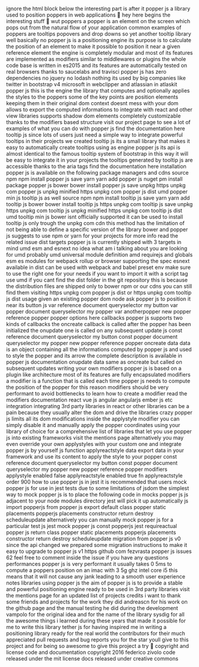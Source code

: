 ignore the html block below the interesting part is after it popper js a library used to position poppers in web applications 🚨 hey here begins the interesting stuff 🚨 wut poppers a popper is an element on the screen which pops out from the natural flow of your application common examples of poppers are tooltips popovers and drop downs so yet another tooltip library well basically no popper js is a positioning engine its purpose is to calculate the position of an element to make it possible to position it near a given reference element the engine is completely modular and most of its features are implemented as modifiers similar to middlewares or plugins the whole code base is written in es2015 and its features are automatically tested on real browsers thanks to saucelabs and travisci popper js has zero dependencies no jquery no lodash nothing its used by big companies like twitter in bootstrap v4 microsoft in webclipper and atlassian in atlaskit popper js this is the engine the library that computes and optionally applies the styles to the poppers some of the key points are position elements keeping them in their original dom context doesnt mess with your dom allows to export the computed informations to integrate with react and other view libraries supports shadow dom elements completely customizable thanks to the modifiers based structure visit our project page to see a lot of examples of what you can do with popper js find the documentation here tooltip js since lots of users just need a simple way to integrate powerful tooltips in their projects we created tooltip js its a small library that makes it easy to automatically create tooltips using as engine popper js its api is almost identical to the famous tooltip system of bootstrap in this way it will be easy to integrate it in your projects the tooltips generated by tooltip js are accessible thanks to the aria tags find the documentation here installation popper js is available on the following package managers and cdns source npm npm install popper js save yarn yarn add popper js nuget pm install package popper js bower bower install popper js save unpkg https unpkg com popper js unpkg minified https unpkg com popper js dist umd popper min js tooltip js as well source npm npm install tooltip js save yarn yarn add tooltip js bower bower install tooltip js https unpkg com tooltip js save unpkg https unpkg com tooltip js unpkg minified https unpkg com tooltip js dist umd tooltip min js bower isnt officially supported it can be used to install tooltip js only trough the unpkg com cdn this method has the limitation of not being able to define a specific version of the library bower and popper js suggests to use npm or yarn for your projects for more info read the related issue dist targets popper js is currently shipped with 3 targets in mind umd esm and esnext no idea what am i talking about you are looking for umd probably umd universal module definition amd requirejs and globals esm es modules for webpack rollup or browser supporting the spec esnext available in dist can be used with webpack and babel preset env make sure to use the right one for your needs if you want to import it with a script tag use umd if you cant find the dist folder in the git repository this is because the distribution files are shipped only to bower npm or our cdns you can still find them visiting https unpkg com popper js dist or https unpkg com tooltip js dist usage given an existing popper dom node ask popper js to position it near its button js var reference document queryselector my button var popper document queryselector my popper var anotherpopper new popper reference popper popper options here callbacks popper js supports two kinds of callbacks the oncreate callback is called after the popper has been initialized the onupdate one is called on any subsequent update js const reference document queryselector my button const popper document queryselector my popper new popper reference popper oncreate data data is an object containing all the informations computed by popper js and used to style the popper and its arrow the complete description is available in popper js documentation onupdate data same as oncreate but called on subsequent updates writing your own modifiers popper js is based on a plugin like architecture most of its features are fully encapsulated modifiers a modifier is a function that is called each time popper js needs to compute the position of the popper for this reason modifiers should be very performant to avoid bottlenecks to learn how to create a modifier read the modifiers documentation react vue js angular angularjs ember js etc integration integrating 3rd party libraries in react or other libraries can be a pain because they usually alter the dom and drive the libraries crazy popper js limits all its dom modifications inside the applystyle modifier you can simply disable it and manually apply the popper coordinates using your library of choice for a comprehensive list of libraries that let you use popper js into existing frameworks visit the mentions page alternatively you may even override your own applystyles with your custom one and integrate popper js by yourself js function applyreactstyle data export data in your framework and use its content to apply the style to your popper const reference document queryselector my button const popper document queryselector my popper new popper reference popper modifiers applystyle enabled false applyreactstyle enabled true fn applyreactstyle order 900 how to use popper js in jest it is recommended that users mock popper js for use in jest tests due to some limitations of jsdom the simplest way to mock popper js is to place the following code in mocks popper js js adjacent to your node modules directory jest will pick it up automatically js import popperjs from popper js export default class popper static placements popperjs placements constructor return destroy scheduleupdate alternatively you can manually mock popper js for a particular test js jest mock popper js const popperjs jest requireactual popper js return class popper static placements popperjs placements constructor return destroy scheduleupdate migration from popper js v0 since the api changed we prepared some migration instructions to make it easy to upgrade to popper js v1 https github com fezvrasta popper js issues 62 feel free to comment inside the issue if you have any questions performances popper js is very performant it usually takes 0 5ms to compute a poppers position on an imac with 3 5g ghz intel core i5 this means that it will not cause any jank leading to a smooth user experience notes libraries using popper js the aim of popper js is to provide a stable and powerful positioning engine ready to be used in 3rd party libraries visit the mentions page for an updated list of projects credits i want to thank some friends and projects for the work they did andreascn for his work on the github page and the manual testing he did during the development vampolo for the original idea and for the name of the library sysdig for all the awesome things i learned during these years that made it possible for me to write this library tether js for having inspired me in writing a positioning library ready for the real world the contributors for their much appreciated pull requests and bug reports you for the star youll give to this project and for being so awesome to give this project a try 🙂 copyright and license code and documentation copyright 2016 federico zivolo code released under the mit license docs released under creative commons